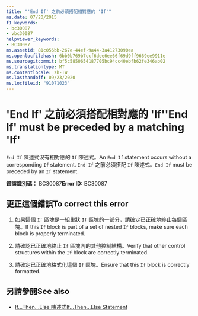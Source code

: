```yaml
---
title: "'End If' 之前必須搭配相對應的 'If'"
ms.date: 07/20/2015
f1_keywords:
- bc30087
- vbc30087
helpviewer_keywords:
- BC30087
ms.assetid: 81c056bb-267e-44ef-9a44-3a41273090ea
ms.openlocfilehash: 6bb0b769b7ccf6dee6ee66f69d9ff9669ee9911e
ms.sourcegitcommit: bf5c5850654187705bc94cc40ebfb62fe346ab02
ms.translationtype: MT
ms.contentlocale: zh-TW
ms.lasthandoff: 09/23/2020
ms.locfileid: "91071023"
---
```

# <a name="end-if-must-be-preceded-by-a-matching-if"></a><span data-ttu-id="51d01-102">'End If' 之前必須搭配相對應的 'If'</span><span class="sxs-lookup"><span data-stu-id="51d01-102">'End If' must be preceded by a matching 'If'</span></span>

<span data-ttu-id="51d01-103">`End If` 陳述式沒有相對應的 `If` 陳述式。</span><span class="sxs-lookup"><span data-stu-id="51d01-103">An `End If` statement occurs without a corresponding `If` statement.</span></span> <span data-ttu-id="51d01-104">`End If` 之前必須搭配 `If` 陳述式。</span><span class="sxs-lookup"><span data-stu-id="51d01-104">`End If` must be preceded by an `If` statement.</span></span>  
  
 <span data-ttu-id="51d01-105">**錯誤識別碼：** BC30087</span><span class="sxs-lookup"><span data-stu-id="51d01-105">**Error ID:** BC30087</span></span>  
  
## <a name="to-correct-this-error"></a><span data-ttu-id="51d01-106">更正這個錯誤</span><span class="sxs-lookup"><span data-stu-id="51d01-106">To correct this error</span></span>  
  
1. <span data-ttu-id="51d01-107">如果這個 `If` 區塊是一組巢狀 `If` 區塊的一部分，請確定已正確地終止每個區塊。</span><span class="sxs-lookup"><span data-stu-id="51d01-107">If this `If` block is part of a set of nested `If` blocks, make sure each block is properly terminated.</span></span>  
  
2. <span data-ttu-id="51d01-108">請確認已正確地終止 `If` 區塊內的其他控制結構。</span><span class="sxs-lookup"><span data-stu-id="51d01-108">Verify that other control structures within the `If` block are correctly terminated.</span></span>  
  
3. <span data-ttu-id="51d01-109">請確定已正確地格式化這個 `If` 區塊。</span><span class="sxs-lookup"><span data-stu-id="51d01-109">Ensure that this `If` block is correctly formatted.</span></span>  
  
## <a name="see-also"></a><span data-ttu-id="51d01-110">另請參閱</span><span class="sxs-lookup"><span data-stu-id="51d01-110">See also</span></span>

- [<span data-ttu-id="51d01-111">If...Then...Else 陳述式</span><span class="sxs-lookup"><span data-stu-id="51d01-111">If...Then...Else Statement</span></span>](../language-reference/statements/if-then-else-statement.md)
